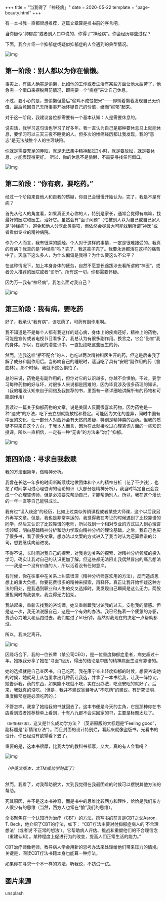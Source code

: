 +++
title = "当我得了「神经病」"
date = 2020-05-22
template = "page-beauty.html"
+++

​有一本书我一直都很想推荐，这篇文章算是推书前的序言吧。

当你疑似“抑郁症”或者别人口中说的，你得了“神经病”。你会经历哪些过程？

下面，我会介绍一个抑郁症或疑似抑郁症的人会遇到的典型情况。

![img](https://linxz-aliyun.oss-cn-shenzhen.aliyuncs.com/images/when-i-got-psycho1.jpg)

## 第一阶段：别人都以为你在偷懒。

事实上，有些人确实是偷懒，比如他的工作或者生活有某些方面让他太疲劳了，他急需一个借口来摆脱目前情况，即需要一个“病症”来让自己休息。

不过，要小心的是，想偷懒但最后“偷鸡不成蚀把米”——即懒着懒着发现自己无价值，最后竟因自己无所事事开始怀疑自己的价值，继而“抑郁”起来。

对于这一阶段，我建议各位都需要有一个基本认知：人是需要休息的。

说实话，我学习这句话也学习了好多年。我一直认为自己是那种要休息马上就能休息，要学习可以三天三夜不睡觉的人。但多次的惨痛经历都让我发现，我的“意志”是无法战胜个人的生理缺陷。

你就是需要充足的睡眠，就是无法集中精神超过2小时，就是要放松，就是要休息，才能表现得更好。
所以，你的休息不是偷懒，不需要寻找任何借口。

![img](https://linxz-aliyun.oss-cn-shenzhen.aliyuncs.com/images/when-i-got-psycho2.jpg)

## 第二阶段：“你有病，要吃药。”

经过一个阶段来自他人和自我的质疑，你自己会慢慢开始认为，完了，我是不是有病？

首先从他人的角度看，如果真正关心你的人，特别是家长，通常会觉得有病嘛，找最好的医院和医生，治好它。虽然会有“面子问题”（怕被别人以为自己或自己家人是“神经病”），避免和他人分享此类事项，但依然会尽最大可能找到所谓“神医”或者看似专业的精神病院。

作为个人而言，我有很深的感触。个人对于这样的事情，一定是很难接受的。我真的有病？我真的是“神经病”吗？完了，我这辈子完了。我要永远都活在这样的痛苦中了。天底下这么多人，为什么偏偏是我得？为什么要这么不公平？

在这种情况下，加上本身身体的疲劳，自然不愿意长途跋涉去看所谓的“神医”，或者旁人推荐的医院或者“诊所”。所有这一切，你都需要怀疑。

因为万一我有“神经病”，我怎么面对我自己？

![img](https://linxz-aliyun.oss-cn-shenzhen.aliyuncs.com/images/when-i-got-psycho3.jpg)

## 第三阶段：我有病，要吃药

好了，我承认“我有病”，该吃药了，可药有副作用啊。

我不知道是不是每个人都有我这样的疑心病，身体上的疾病还好，精神上的药物，可能是宣传或者电视节目看多了，我总认为有很多副作用。换言之，它会“伤害”我的身体。所以，在我的潜意识中，一直拒绝吃这些医生的药。

然而，连我这样“拒不配合”的人，也吃过两次精神科医生开的药，但这是后来我了解了成分和副作用后。当影响自己的睡眠时，适当吃了具有“安眠”副作用的药（舍曲林）。那个时候，我就不这么惧怕了。

总的来说，药物是有副作用的，但你对它的认识越多，你越不会惧怕。不过，要学习每种药物的好与坏，对很多人来说都是困难的，因为毕竟涉及很多药理的知识。（我的粗浅认知来自于网络及我推荐的书，里面有一章详细地讲解所有的药物和可能副作用）

我读过一篇关于抑郁药物的文章，说是美国人反而很喜欢药物，因为药物是一种“速效”的疗法，吃下去立刻就能放松和稳定。可能因为文化的差异，同时中国有中医的文化，让一部分人对西药会有天然的质疑，特别是精神类的西药。但我的质疑不只来自这个方向，于我本人而言，因为在此就接收过心理咨询方面的一些知识授课，所以一直相信，一定有一种“无害”的方法来“治疗”抑郁。

![img](https://linxz-aliyun.oss-cn-shenzhen.aliyuncs.com/images/when-i-got-psycho4.jpg)

## 第四阶段：寻求自我救赎

我的方法很简单，做精神分析。

我曾在长达一年多的时间断断续续地做团体和个人的精神分析（花了不少钱），也花了时间学习过心理咨询的理论知识（大部分是精神分析），我当时笃定自己会变成一个心理咨询师，但是必须要先帮助自己，才能帮助别人。所以，我在这个漫长的一年一直等自己能够成长。

我有过“误入歧途”的经历，比如上过类似传销课程或者某些大师课，这个以后我另外再写文章。但是，我也是非常幸运的，我觉得我在考证的时候遇到了比较靠谱的同学，然后又认识了比较靠谱的老师，所以找到一个相对专业的方式进入到心理咨询领域，明白基础精神分析和动力学取向精神分析的理论基础。之后，我自己也买了很多书，看了很多文章，想办法以文案的方式进入了我当时认为还算靠谱的公司，想要继续向前进发。

不得不说，长时间对我自己的探索，对我身边关系的探索，对精神分析领域的投入学习，确实让我对自己的认识更加了解。但这些都无法阻止我偶然冒出的痛苦想法——我是一个没有价值的人，所以活着没有任何意义。

有时候，你在往事中在关系上纠葛很深（精神分析师喜欢用的方法），反而造成思想上的重大负担。你要花费很多的精神来探索，再释怀。真正让我开始怀疑这种方法的用处，是我遇到职业和人生的交叉选择时，我发现自己瞬间是这么无力。两股重担同时向我袭来，我变得无力招架。

我站起来，重新去找我的咨询师，她又重新跟我讨论我的过去，安慰我的情感。但是这一次，我无法说服自己，这是一个有效的办法。我已经拖着一个疲惫的身躯，费劲心力地大老远跑过去，我们度过了50分钟，竟然对我现在的决定一点帮助都没。

所以，我决定离开。

![img](https://linxz-aliyun.oss-cn-shenzhen.aliyuncs.com/images/when-i-got-psycho5.jpg)

因缘巧合下，我的一位长辈（某公司CEO），是一位重度抑郁症患者，病史超过十年。她跟我分享了她在“寻医”经历，得出的结论是中国的精神病医生没有靠谱的。

她的选择就是自己查医书，自己吃药。我在康宁查出轻度抑郁的时候，想要咨询她的时候，她就马上从包里拿出几种药让我选，并拿了一本书给我，让我一阵惊诧。她告诉我，药的东西，如果能不吃就不吃，实在没办法，吃点安眠的就好了。后来，我就真的没吃。（但是，我并不建议盲目听从“不吃药”的建议。有研究证明，重度抑郁症是必须吃药的。）

不管怎样，我拿了她给我的书就回去了。这本书便是今天的主角，它是那种你在书店看到或者推荐榜单上看到，十有八九都不会买回家的书，主要是标题太烂了。

`《新情绪疗法》`，这又是什么成功学方法？（英语原版的大标题是“Feeling good”，副标题是“新情绪疗法”）。而且封面的设计特别烂，看起来就像盗版书。光看书的设计，你已经没有欲望看下去了。

重要的是，这本书很厚，比我大学的教科书都厚，又大，真的有人会看吗？

![img](https://linxz-aliyun.oss-cn-shenzhen.aliyuncs.com/images/when-i-got-psycho6.jpg)
###### （中英文版本，太TM成功学封面了）

然而，我看了，对我帮助很大，大到我觉得在我最困难的时候可以摆脱其他方法的帮助。

究其原因，并不是这本书神奇，而是书中的思维比较西方和理性，恰恰是我们东方人很少有的思维（当然，西方人也常在“偷”我们的思维）。

全书聚焦在一个认知行为治疗（CBT）的方法，撰写书的前言是CBT之父Aaron. T. Beck，他介绍了CBT的疗法，如下：
“CBT疗法主要对付抑郁症病人的‘不合理想法’（或者说‘不正常的想法’）。它帮助病人评估、挑战和重塑他们的不合理信念（重建认知）。某种程度上促进行为的改变，提高人们正常生活的能力。”

CBT治疗师像老师，教导病人学会用新的思考办法来处理给他们带来压力的情境。关键是，阅读CBT疗法书籍本身也能算一种疗法。

如果你在寻求一个不一样的方法，听我说，不妨试一试。

## 图片来源
unsplash